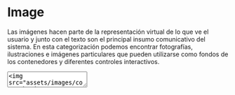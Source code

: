 <figure class="hero" style="background:#34f3dd;"></figure>

# Image

Las imágenes hacen parte de la representación virtual de lo que ve el usuario y junto con el texto son el principal insumo comunicativo del sistema. En esta categorización podemos encontrar fotografías, ilustraciones e imágenes particulares que pueden utilizarse como fondos de los contenedores y diferentes controles interactivos.

<textarea code-editor="mixed" code-result-size="500">
<img src="assets/images/cover-bg.jpg" alt="Alegra"/>
</textarea>